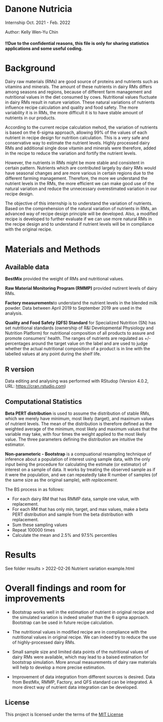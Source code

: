 # Danone Nutricia

Internship Oct. 2021 - Feb. 2022

Author: Kelly Wen-Yu Chin

#### ‼️Due to the confidential reasons, this file is only for sharing statistics applications and some useful coding.

# Background

Dairy raw materials (RMs) are good source of proteins and nutrients such as vitamins and minerals. The amount of these nutrients in dairy RMs differs among seasons and regions, because of different farm management and nutritional values in the diet consumed by cows. Nutritional values fluctuate in dairy RMs result in nature variation. These natural variations of nutrients influence recipe calculation and quality and food safety. The more variability it is in RMs, the more difficult it is to have stable amount of nutrients in our products.

According to the current recipe calculation mehod, the variation of nutrients is based on the 6-sigma approach, allowing 99% of the values of each nutrient in recipe design for nutrition calculation. This is a very safe and conservative way to estimate the nutrient levels. Highly processed dairy RMs and additional single dose vitamin and minerals were therefore, added in the recipe to reduce the variation and fortify the nutrient levels.

However, the nutrients in RMs might be more stable and consistent in certain pattern. Nutrients which are contributed largely by dairy RMs would have seasonal changes and are more various in certain regions due to the different farming management. Therefore, the more we understand the nutrient levels in the RMs, the more efficient we can make good use of the natural variation and reduce the unnecessary overestimated variation in our recipe design.

The objective of this internship is to understand the variation of nutrients. Based on the comprehension of the natural variation of nutrients in RMs, an advanced way of recipe design principle will be developed. Also, a modified recipe is developed to further evaluate if we can use more natural RMs in the recipe design and to understand if nutrient levels will be in compliance with the original recipe. 

# Materials and Methods

## Available data

**BestMix** provided the weight of RMs and nutritional values.

**Raw Material Monitoring Program (RMMP)** provided nutirent levels of dairy RMs.

**Factory measurements**to understand the nutrient levels in the blended milk powder. Data between April 2019 to September 2019 are used in the analysis.

**Quality and Food Safety (QFS) Standard** for Specialized Nutrition (SN) has set nutritional standards (ownership of R&I Developmental Physiology and Nutrition Platform) for nutritional composition of all products to assure and promote consumers’ health. The ranges of nutrients are regulated as +/- percentages around the target value on the label and are used to judge whether the actual nutritional composition of a product is in line with the labelled values at any point during the shelf life.

## R version

Data editing and analysing was performed with RStudop (Version 4.0.2, URL: https://cran.rstudio.com)

## Computational Statistics

**Beta PERT distribution** is used to assume the distribution of stable RMs, which we merely have minimum, most likely (target), and maximum values of nutrient levels. The mean of the distribution is therefore defined as the weighted average of the minimum, most likely and maximum values that the variable may take, with four times the weight applied to the most likely value. The three parameters defining the distribution are intuitive the estimator.

**Non-parameteric - Bootstrap** is a compuational resampling technique of inference about a population of interest using sample data, with the only input being the procedure for calculating the estimate (or estimator) of interest on a sample of data. It works by treating the observed sample as if it were the population, and we can repeatedly take R number of samples (of the same size as the original sample), *with replacement*. 

The BS process in as follows: 
  
* For each dairy RM that has RMMP data, sample one value, with replacement.
* For each RM that has only min, target, and max values, make a beta PERT distribution and sample from the beta distribution with replacement.
* Sum these sampling values
* Repeat 100000 times
* Calculate the mean and 2.5\% and 97.5\% percentiles

# Results

See folder results > 2022-02-26 Nutrient variation example.html

# Overall findings and room for improvements

* Bootstrap works well in the estimation of nutrient in original recipe and the simulated variation is indeed smaller than the 6 sigma approach. Bootstrap can be used in future recipe calculation.

* The nutritional values in modified recipe are in compliance with the nutritional values in original recipe. We can indeed try to reduce the use of highly-processed dairy RMs.

* Small sample size and limited data points of the nutritional values of dairy RMs were available, which may lead to a baised estimation for bootstrap simulation. More annual measurements of dairy raw materials will help to develop a more precise estimation.

* Improvement of data integration from different sources is desired. Data from BestMix, RMMP, Factory, and QFS standard can be integrated. A more direct way of nutrient data integration can be developed.

## License

This project is licensed under the terms of the [MIT License](/LICENSE.md)

